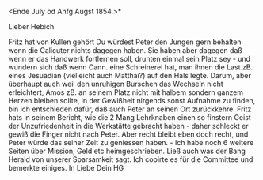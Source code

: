  <Ende July od Anfg Augst 1854.>*

Lieber Hebich

Fritz hat von Kullen gehört Du würdest Peter den Jungen gern behalten wenn die Calicuter nichts dagegen haben. Sie haben aber dagegen daß wenn er das Handwerk fortlernen soll, drunten einmal sein Platz sey - und wundern sich daß wenn Cann. eine Schreinerei hat, man ihnen die Last zB. eines Jesuadian (vielleicht auch Matthai?) auf den Hals legte. Darum, aber überhaupt auch weil den unruhigen Burschen das Wechseln nicht erleichtert, Amos zB. an seinem Platz nicht mit halbem sondern ganzem Herzen bleiben sollte, in der Gewißheit nirgends sonst Aufnahme zu finden, bin ich entschieden dafür, daß auch Peter an seinen Ort zurückkehre. Fritz hats in seinem Bericht, wie die 2 Mang Lehrknaben einen so finstern Geist der Unzufriedenheit in die Werkstätte gebracht haben - daher schleckt er gewiß die Finger nicht nach Peter. Aber recht bleibt eben doch recht, und Peter würde das seiner Zeit zu geniessen haben. - Ich habe noch 6 weitere Seiten über Mission, Geld etc heimgeschrieben. Ließ auch was der Bang Herald von unserer Sparsamkeit sagt. Ich copirte es für die Committee und bemerkte einiges.  In Liebe Dein HG


